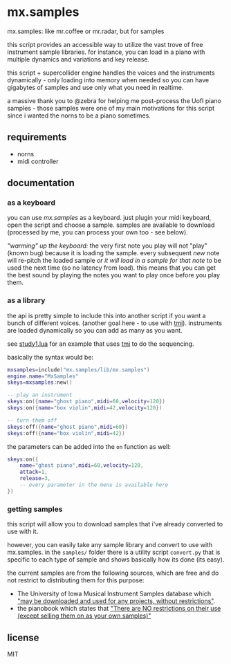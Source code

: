 # mx.samples

mx.samples: like mr.coffee or mr.radar, but for samples


this script provides an accessible way to utilize the vast trove of free instrument sample libraries. for instance, you can load in a piano with multiple dynamics and variations and key release.

this script + supercollider engine handles the voices and the instruments dynamically - only loading into memory when needed so you can have gigabytes of samples and use only what you need in realtime. 

a massive thank you to @zebra for helping me post-process the UofI piano samples - those samples were one of my main motivations for this script since i wanted the norns to be a piano sometimes.

## requirements

- norns
- midi controller 

## documentation

### as a keyboard

you can use *mx.samples* as a keyboard. just plugin your midi keyboard, open the script and choose a sample. samples are available to download (processed by me, you can process your own too - see below).

_"warming" up the keyboard:_ the very first note you play will not "play" (known bug) because it is loading the sample. every subsequent *new* note will re-pitch the loaded sample *or it will load in a sample for that note* to be used the next time (so no latency from load). this means that you can get the best sound by playing the notes you want to play once before you play them.

### as a library

the api is pretty simple to include this into another script if you want a bunch of different voices. (another goal here - to use with [tmi](https://llllllll.co/t/tmi/)). instruments are loaded dynamically so you can add as many as you want.

see [study1.lua](https://github.com/schollz/mx.samples/blob/main/studies/study1.lua) for an example that uses [tmi](https://llllllll.co/t/tmi/) to do the sequencing.

basically the syntax would be:

```lua
mxsamples=include("mx.samples/lib/mx.samples")
engine.name="MxSamples"
skeys=mxsamples:new()

-- play an instrument
skeys:on({name="ghost piano",midi=60,velocity=120})
skeys:on({name="box violin",midi=42,velocity=120})

-- turn them off
skeys:off({name="ghost piano",midi=60})
skeys:off({name="box violin",midi=42})
```

the parameters can be added into the `on` function as well:

```lua
skeys:on({
	name="ghost piano",midi=60,velocity=120,
	attack=1,
	release=3,
	-- every parameter in the menu is available here
})
```

### getting samples

this script will allow you to download samples that i've already converted to use with it.

however, you can easily take any sample library and convert to use with mx.samples. in the `samples/` folder there is a utility script `convert.py` that is specific to each type of sample and shows basically how its done (its easy).

the current samples are from the following sources, which are free and do not restrict to distributing them for this purpose:

- The University of Iowa Musical Instrument Samples database which ["may be downloaded and used for any projects, without restrictions"](http://theremin.music.uiowa.edu/MIS.html).
- the pianobook which states that ["There are NO restrictions on their use (except selling them on as your own samples)"](https://www.pianobook.co.uk/faq/)

## license

MIT

